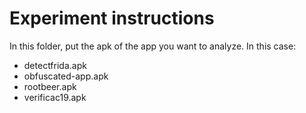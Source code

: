 # Experiment instructions

In this folder, put the apk of the app you want to analyze. In this case:

- detectfrida.apk
- obfuscated-app.apk
- rootbeer.apk
- verificac19.apk
